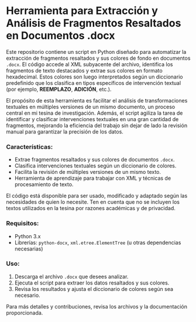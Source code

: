 # Herramienta para Extracción y Análisis de Fragmentos Resaltados en Documentos .docx

Este repositorio contiene un script en Python diseñado para automatizar la extracción de fragmentos resaltados y sus colores de fondo en documentos `.docx`. El código accede al XML subyacente del archivo, identifica los fragmentos de texto destacados y extrae sus colores en formato hexadecimal. Estos colores son luego interpretados según un diccionario predefinido que los clasifica en tipos específicos de intervención textual (por ejemplo, **REEMPLAZO**, **ADICIÓN**, etc.).

El propósito de esta herramienta es facilitar el análisis de transformaciones textuales en múltiples versiones de un mismo documento, un proceso central en mi tesina de investigación. Además, el script agiliza la tarea de identificar y clasificar intervenciones textuales en una gran cantidad de fragmentos, mejorando la eficiencia del trabajo sin dejar de lado la revisión manual para garantizar la precisión de los datos.

### Características:
- Extrae fragmentos resaltados y sus colores de documentos `.docx`.
- Clasifica intervenciones textuales según un diccionario de colores.
- Facilita la revisión de múltiples versiones de un mismo texto.
- Herramienta de aprendizaje para trabajar con XML y técnicas de procesamiento de texto.

El código está disponible para ser usado, modificado y adaptado según las necesidades de quien lo necesite. Ten en cuenta que no se incluyen los textos utilizados en la tesina por razones académicas y de privacidad.

### Requisitos:
- Python 3.x
- Librerías: `python-docx`, `xml.etree.ElementTree` (u otras dependencias necesarias)

### Uso:
1. Descarga el archivo `.docx` que desees analizar.
2. Ejecuta el script para extraer los datos resaltados y sus colores.
3. Revisa los resultados y ajusta el diccionario de colores según sea necesario.

Para más detalles y contribuciones, revisa los archivos y la documentación proporcionada.
